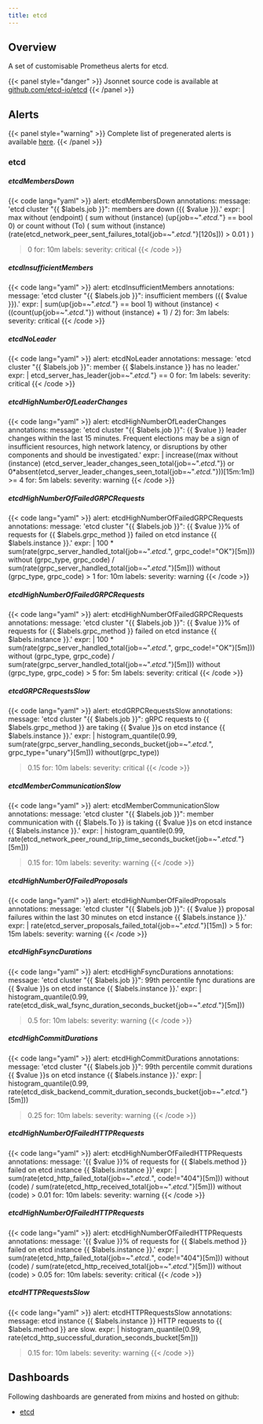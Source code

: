 ```yaml
---
title: etcd
---
```


## Overview

A set of customisable Prometheus alerts for etcd.

{{< panel style="danger" >}}
Jsonnet source code is available at [github.com/etcd-io/etcd](https://github.com/etcd-io/etcd/tree/master/Documentation/etcd-mixin)
{{< /panel >}}

## Alerts

{{< panel style="warning" >}}
Complete list of pregenerated alerts is available [here](https://github.com/monitoring-mixins/website/blob/master/assets/etcd/alerts.yaml).
{{< /panel >}}

### etcd

##### etcdMembersDown

{{< code lang="yaml" >}}
alert: etcdMembersDown
annotations:
  message: 'etcd cluster "{{ $labels.job }}": members are down ({{ $value }}).'
expr: |
  max without (endpoint) (
    sum without (instance) (up{job=~".*etcd.*"} == bool 0)
  or
    count without (To) (
      sum without (instance) (rate(etcd_network_peer_sent_failures_total{job=~".*etcd.*"}[120s])) > 0.01
    )
  )
  > 0
for: 10m
labels:
  severity: critical
{{< /code >}}
 
##### etcdInsufficientMembers

{{< code lang="yaml" >}}
alert: etcdInsufficientMembers
annotations:
  message: 'etcd cluster "{{ $labels.job }}": insufficient members ({{ $value }}).'
expr: |
  sum(up{job=~".*etcd.*"} == bool 1) without (instance) < ((count(up{job=~".*etcd.*"}) without (instance) + 1) / 2)
for: 3m
labels:
  severity: critical
{{< /code >}}
 
##### etcdNoLeader

{{< code lang="yaml" >}}
alert: etcdNoLeader
annotations:
  message: 'etcd cluster "{{ $labels.job }}": member {{ $labels.instance }} has no leader.'
expr: |
  etcd_server_has_leader{job=~".*etcd.*"} == 0
for: 1m
labels:
  severity: critical
{{< /code >}}
 
##### etcdHighNumberOfLeaderChanges

{{< code lang="yaml" >}}
alert: etcdHighNumberOfLeaderChanges
annotations:
  message: 'etcd cluster "{{ $labels.job }}": {{ $value }} leader changes within the last 15 minutes. Frequent elections may be a sign of insufficient resources, high network latency, or disruptions by other components and should be investigated.'
expr: |
  increase((max without (instance) (etcd_server_leader_changes_seen_total{job=~".*etcd.*"}) or 0*absent(etcd_server_leader_changes_seen_total{job=~".*etcd.*"}))[15m:1m]) >= 4
for: 5m
labels:
  severity: warning
{{< /code >}}
 
##### etcdHighNumberOfFailedGRPCRequests

{{< code lang="yaml" >}}
alert: etcdHighNumberOfFailedGRPCRequests
annotations:
  message: 'etcd cluster "{{ $labels.job }}": {{ $value }}% of requests for {{ $labels.grpc_method }} failed on etcd instance {{ $labels.instance }}.'
expr: |
  100 * sum(rate(grpc_server_handled_total{job=~".*etcd.*", grpc_code!="OK"}[5m])) without (grpc_type, grpc_code)
    /
  sum(rate(grpc_server_handled_total{job=~".*etcd.*"}[5m])) without (grpc_type, grpc_code)
    > 1
for: 10m
labels:
  severity: warning
{{< /code >}}
 
##### etcdHighNumberOfFailedGRPCRequests

{{< code lang="yaml" >}}
alert: etcdHighNumberOfFailedGRPCRequests
annotations:
  message: 'etcd cluster "{{ $labels.job }}": {{ $value }}% of requests for {{ $labels.grpc_method }} failed on etcd instance {{ $labels.instance }}.'
expr: |
  100 * sum(rate(grpc_server_handled_total{job=~".*etcd.*", grpc_code!="OK"}[5m])) without (grpc_type, grpc_code)
    /
  sum(rate(grpc_server_handled_total{job=~".*etcd.*"}[5m])) without (grpc_type, grpc_code)
    > 5
for: 5m
labels:
  severity: critical
{{< /code >}}
 
##### etcdGRPCRequestsSlow

{{< code lang="yaml" >}}
alert: etcdGRPCRequestsSlow
annotations:
  message: 'etcd cluster "{{ $labels.job }}": gRPC requests to {{ $labels.grpc_method }} are taking {{ $value }}s on etcd instance {{ $labels.instance }}.'
expr: |
  histogram_quantile(0.99, sum(rate(grpc_server_handling_seconds_bucket{job=~".*etcd.*", grpc_type="unary"}[5m])) without(grpc_type))
  > 0.15
for: 10m
labels:
  severity: critical
{{< /code >}}
 
##### etcdMemberCommunicationSlow

{{< code lang="yaml" >}}
alert: etcdMemberCommunicationSlow
annotations:
  message: 'etcd cluster "{{ $labels.job }}": member communication with {{ $labels.To }} is taking {{ $value }}s on etcd instance {{ $labels.instance }}.'
expr: |
  histogram_quantile(0.99, rate(etcd_network_peer_round_trip_time_seconds_bucket{job=~".*etcd.*"}[5m]))
  > 0.15
for: 10m
labels:
  severity: warning
{{< /code >}}
 
##### etcdHighNumberOfFailedProposals

{{< code lang="yaml" >}}
alert: etcdHighNumberOfFailedProposals
annotations:
  message: 'etcd cluster "{{ $labels.job }}": {{ $value }} proposal failures within the last 30 minutes on etcd instance {{ $labels.instance }}.'
expr: |
  rate(etcd_server_proposals_failed_total{job=~".*etcd.*"}[15m]) > 5
for: 15m
labels:
  severity: warning
{{< /code >}}
 
##### etcdHighFsyncDurations

{{< code lang="yaml" >}}
alert: etcdHighFsyncDurations
annotations:
  message: 'etcd cluster "{{ $labels.job }}": 99th percentile fync durations are {{ $value }}s on etcd instance {{ $labels.instance }}.'
expr: |
  histogram_quantile(0.99, rate(etcd_disk_wal_fsync_duration_seconds_bucket{job=~".*etcd.*"}[5m]))
  > 0.5
for: 10m
labels:
  severity: warning
{{< /code >}}
 
##### etcdHighCommitDurations

{{< code lang="yaml" >}}
alert: etcdHighCommitDurations
annotations:
  message: 'etcd cluster "{{ $labels.job }}": 99th percentile commit durations {{ $value }}s on etcd instance {{ $labels.instance }}.'
expr: |
  histogram_quantile(0.99, rate(etcd_disk_backend_commit_duration_seconds_bucket{job=~".*etcd.*"}[5m]))
  > 0.25
for: 10m
labels:
  severity: warning
{{< /code >}}
 
##### etcdHighNumberOfFailedHTTPRequests

{{< code lang="yaml" >}}
alert: etcdHighNumberOfFailedHTTPRequests
annotations:
  message: '{{ $value }}% of requests for {{ $labels.method }} failed on etcd instance {{ $labels.instance }}'
expr: |
  sum(rate(etcd_http_failed_total{job=~".*etcd.*", code!="404"}[5m])) without (code) / sum(rate(etcd_http_received_total{job=~".*etcd.*"}[5m]))
  without (code) > 0.01
for: 10m
labels:
  severity: warning
{{< /code >}}
 
##### etcdHighNumberOfFailedHTTPRequests

{{< code lang="yaml" >}}
alert: etcdHighNumberOfFailedHTTPRequests
annotations:
  message: '{{ $value }}% of requests for {{ $labels.method }} failed on etcd instance {{ $labels.instance }}.'
expr: |
  sum(rate(etcd_http_failed_total{job=~".*etcd.*", code!="404"}[5m])) without (code) / sum(rate(etcd_http_received_total{job=~".*etcd.*"}[5m]))
  without (code) > 0.05
for: 10m
labels:
  severity: critical
{{< /code >}}
 
##### etcdHTTPRequestsSlow

{{< code lang="yaml" >}}
alert: etcdHTTPRequestsSlow
annotations:
  message: etcd instance {{ $labels.instance }} HTTP requests to {{ $labels.method }} are slow.
expr: |
  histogram_quantile(0.99, rate(etcd_http_successful_duration_seconds_bucket[5m]))
  > 0.15
for: 10m
labels:
  severity: warning
{{< /code >}}
 
## Dashboards
Following dashboards are generated from mixins and hosted on github:


- [etcd](https://github.com/monitoring-mixins/website/blob/master/assets/etcd/dashboards/etcd.json)
